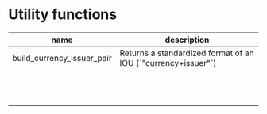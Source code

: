 # Utility functions

| name | description |
| - | - |
| build_currency_issuer_pair | Returns a standardized format of an IOU (ˋ"currency+issuer"ˋ) |
|  |  |
|  |  |
|  |  |
|  |  |
|  |  |
|  |  |
|  |  |
|  |  |
|  |  |
|  |  |
|  |  |
|  |  |
